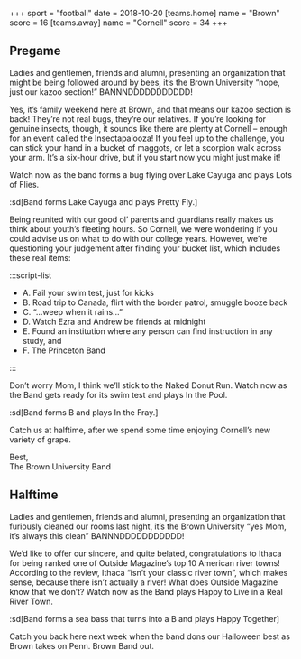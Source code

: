 +++
sport = "football"
date = 2018-10-20
[teams.home]
name = "Brown"
score = 16
[teams.away]
name = "Cornell"
score = 34
+++

## Pregame

Ladies and gentlemen, friends and alumni, presenting an organization that might be being followed around by bees, it’s the Brown University “nope, just our kazoo section!” BANNNDDDDDDDDDDD!

Yes, it’s family weekend here at Brown, and that means our kazoo section is back! They’re not real bugs, they’re our relatives. If you’re looking for genuine insects, though, it sounds like there are plenty at Cornell – enough for an event called the Insectapalooza! If you feel up to the challenge, you can stick your hand in a bucket of maggots, or let a scorpion walk across your arm. It’s a six-hour drive, but if you start now you might just make it!

Watch now as the band forms a bug flying over Lake Cayuga and plays Lots of Flies.

:sd[Band forms Lake Cayuga and plays Pretty Fly.]

Being reunited with our good ol’ parents and guardians really makes us think about youth’s fleeting hours. So Cornell, we were wondering if you could advise us on what to do with our college years. However, we’re questioning your judgement after finding your bucket list, which includes these real items:

:::script-list

- A. Fail your swim test, just for kicks
- B. Road trip to Canada, flirt with the border patrol, smuggle booze back
- C. “...weep when it rains...”
- D. Watch Ezra and Andrew be friends at midnight
- E. Found an institution where any person can find instruction in any study, and
- F. The Princeton Band

:::

Don’t worry Mom, I think we’ll stick to the Naked Donut Run. Watch now as the Band gets ready for its swim test and plays In the Pool.

:sd[Band forms B and plays In the Fray.]

Catch us at halftime, after we spend some time enjoying Cornell’s new variety of grape.

Best,\
The Brown University Band

## Halftime

Ladies and gentlemen, friends and alumni, presenting an organization that furiously cleaned our rooms last night, it’s the Brown University “yes Mom, it’s always this clean” BANNNDDDDDDDDDDD!

We’d like to offer our sincere, and quite belated, congratulations to Ithaca for being ranked one of Outside Magazine’s top 10 American river towns! According to the review, Ithaca “isn’t your classic river town”, which makes sense, because there isn’t actually a river! What does Outside Magazine know that we don’t? Watch now as the Band plays Happy to Live in a Real River Town.

:sd[Band forms a sea bass that turns into a B and plays Happy Together]

Catch you back here next week when the band dons our Halloween best as Brown takes on Penn. Brown Band out.

